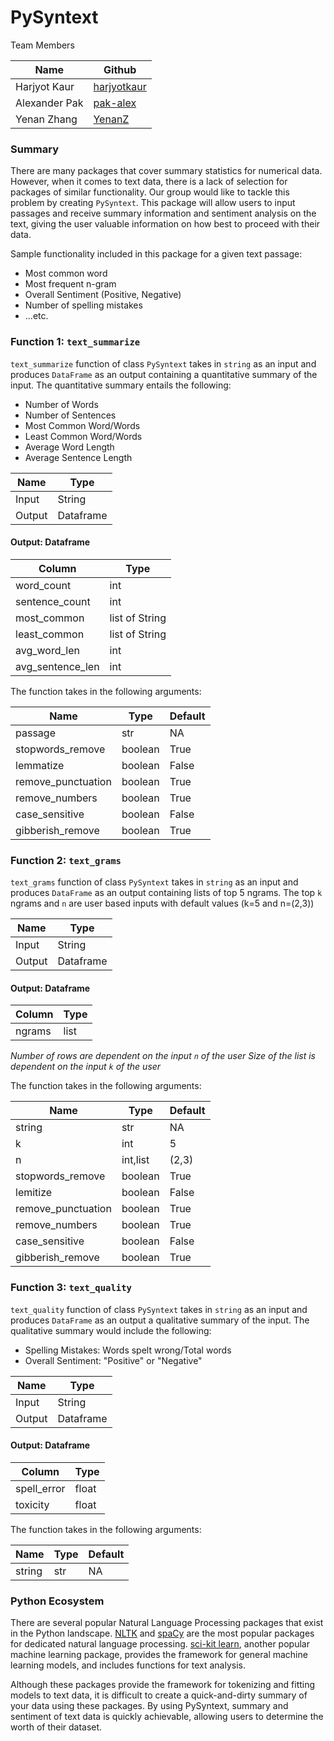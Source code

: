 # PySyntext

Team Members

|Name | Github |
|---|---|
| Harjyot Kaur |[harjyotkaur](https://github.com/HarjyotKaur)  |
| Alexander Pak | [pak-alex](https://github.com/pak-alex) |
| Yenan Zhang |[YenanZ](https://github.com/YenanZ)  |

### Summary

There are many packages that cover summary statistics for numerical data. However, when it comes to text data, there is a lack of selection for packages of similar functionality. Our group would like to tackle this problem by creating `PySyntext`. This package will allow users to input passages and receive summary information and sentiment analysis on the text, giving the user valuable information on how best to proceed with their data.

Sample functionality included in this package for a given text passage:

* Most common word
* Most frequent n-gram
* Overall Sentiment (Positive, Negative)
* Number of spelling mistakes
* ...etc.


### Function 1: `text_summarize`

`text_summarize` function of class `PySyntext` takes in `string` as an input and produces `DataFrame` as an output containing a quantitative summary of the input. The quantitative summary entails the following:

- Number of Words
- Number of Sentences
- Most Common Word/Words
- Least Common Word/Words
- Average Word Length
- Average Sentence Length

| Name | Type |
|---|---|
| Input | String |
| Output | Dataframe |

#### Output: Dataframe

| Column | Type|
|---|---|
| word_count | int |
| sentence_count | int |
| most_common | list of String |
| least_common | list of String |
| avg_word_len | int |
| avg_sentence_len| int |

The function takes in the following arguments:

| Name | Type | Default|
|---|---|---|
| passage | str | NA |  
| stopwords_remove | boolean | True |
| lemmatize | boolean | False |
| remove_punctuation | boolean | True |
| remove_numbers |  boolean | True |
| case_sensitive |  boolean | False |
| gibberish_remove |  boolean | True  |


### Function 2: `text_grams`

`text_grams` function of class `PySyntext` takes in `string` as an input and produces `DataFrame` as an output containing lists of top 5 ngrams. The top `k` ngrams and `n` are user based inputs with default values (k=5 and n=(2,3))

| Name | Type |
|---|---|
| Input | String |
| Output | Dataframe |

#### Output: Dataframe

| Column | Type|
|---|---|
| ngrams | list |

*Number of rows are dependent on the input  `n` of the user*
*Size of the list is dependent on the input `k` of the user*

The function takes in the following arguments:

| Name | Type | Default|
|---|---|---|
| string | str | NA |
| k | int | 5 |
| n | int,list | (2,3) |
| stopwords_remove | boolean | True |
| lemitize | boolean | False |
| remove_punctuation | boolean | True |
| remove_numbers |  boolean | True |
| case_sensitive |  boolean | False |
| gibberish_remove |  boolean | True  |


### Function 3: `text_quality`

`text_quality` function of class `PySyntext` takes in `string` as an input and produces `DataFrame` as an output a qualitative summary of the input. The qualitative summary would include the following:

- Spelling Mistakes: Words spelt wrong/Total words
- Overall Sentiment: "Positive" or "Negative"

| Name | Type |
|---|---|
| Input | String |
| Output | Dataframe |

#### Output: Dataframe

|Column| Type|
|---|---|
| spell_error | float |
| toxicity | float |

The function takes in the following arguments:

| Name | Type | Default|
|---|---|---|
| string | str | NA |


### Python Ecosystem

There are several popular Natural Language Processing packages that exist in the Python landscape. [NLTK](https://www.nltk.org/) and [spaCy](https://spacy.io/) are the most popular packages for dedicated natural language processing. [sci-kit learn](https://scikit-learn.org/stable/), another popular machine learning package, provides the framework for general machine learning models, and includes functions for text analysis.

Although these packages provide the framework for tokenizing and fitting models to text data, it is difficult to create a quick-and-dirty summary of your data using these packages. By using PySyntext, summary and sentiment of text data is quickly achievable, allowing users to determine the worth of their dataset.
